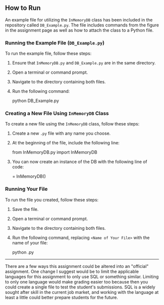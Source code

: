 ## How to Run

An example file for utilizing the `InMemoryDB` class has been included in the repository called `DB_Example.py`. The file includes commands from the figure in the assignment page as well as how to attach the class to a Python file.

### Running the Example File (`DB_Example.py`)

To run the example file, follow these steps:

1. Ensure that `InMemoryDB.py` and `DB_Example.py` are in the same directory.
2. Open a terminal or command prompt.
3. Navigate to the directory containing both files.
4. Run the following command:

    python DB_Example.py

### Creating a New File Using `InMemoryDB` Class

To create a new file using the `InMemoryDB` class, follow these steps:

1. Create a new `.py` file with any name you choose.
2. At the beginning of the file, include the following line:

    from InMemoryDB.py import InMemoryDB

3. You can now create an instance of the DB with the following line of code:

    <Name of the DB> = InMemoryDB()

### Running Your File

To run the file you created, follow these steps:

1. Save the file.
2. Open a terminal or command prompt.
3. Navigate to the directory containing both files.
4. Run the following command, replacing `<Name of Your File>` with the name of your file:

    python <Name of Your File>.py

---

There are a few ways this assignment could be altered into an "official" assignment. One change I suggest would be
to limit the applicable languages for this assignment to only use SQL or something similar. Limiting to only one
language would make grading easier too because then you could create a single file to test the student's submissions.
SQL is a widely sought after skill in the current job market, and working with the language at least a little could
better prepare students for the future.